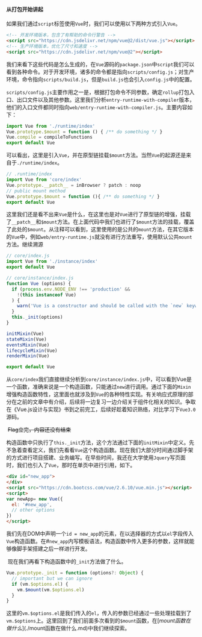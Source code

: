 #### 从打包开始讲起

​		如果我们通过`script`标签使用`Vue`时，我们可以使用以下两种方式引入`Vue`。

```html
<!-- 开发环境版本，包含了有帮助的命令行警告 -->
<script src="https://cdn.jsdelivr.net/npm/vue@2/dist/vue.js"></script>
<!-- 生产环境版本，优化了尺寸和速度 -->
<script src="https://cdn.jsdelivr.net/npm/vue@2"></script>
```

​		我们来看下这些代码是怎么生成的，在`Vue`源码的`package.json`中`script`我们可以看到各种命令。对于开发环境，诸多的命令都是指向`scripts/config.js`；对生产环境，命令指向`scripts/build.js`，但是`build.js`也会引入`config.js`中的配置。

​		`scripts/config.js`主要作用之一是，根据打包命令不同参数，确定`rollup`打包入口、出口文件以及其他参数。这里我们分析`entry-runtime-with-compiler`版本，他们的入口文件都同时指向`web/entry-runtime-with-compiler.js`。主要内容如下：

```javascript
import Vue from './runtime/index'
Vue.prototype.$mount = function () { /** do something */ }
Vue.compile = compileToFunctions
export default Vue
```

​		可以看出，这里是引入`Vue`，并在原型链挂载`$mount`方法。当然`Vue`的起源还是来自于`./runtime/index`。

```javascript
// .runtime/index
import Vue from 'core/index'
Vue.prototype.__patch__ = inBrowser ? patch : noop
// public mount method
Vue.prototype.$mount = function (){ /** do something */ }
export default Vue
```

​		这里我们还是看不出来`Vue`是什么，在这里也是对`Vue`进行了原型链的增强，挂载了`__patch__`和`$mount`方法。在上面代码中我们也进行了`$mount`方法的挂载，覆盖了此处的`$mount`。从注释可以看到，这里使用的是公共的`mount`方法，在其它版本的`Vue`中，例如`web/entry-runtime.js`就没有进行方法重写，使用默认公共`mount`方法。继续溯源

```javascript
// core/index.js
import Vue from './instance/index'
export default Vue	

// core/instance/index.js
function Vue (options) {
  if (process.env.NODE_ENV !== 'production' &&
    !(this instanceof Vue)
  ) {
    warn('Vue is a constructor and should be called with the `new` keyword')
  }
  this._init(options)
}

initMixin(Vue)
stateMixin(Vue)
eventsMixin(Vue)
lifecycleMixin(Vue)
renderMixin(Vue)

export default Vue
```

​		从`core/index`我们直接继续分析到`core/instance/index.js`中，可以看到Vue是一个函数，准确来说是一个构造函数，只能通过`new`进行调用。通过下面的`Mixin`增强构造函数特性，这里面也就涉及到`Vue`的各种特性实现。有关响应式原理的部分在之前的文章中有介绍，后续将一边复习一边介绍关于组件化相关的知识。争取在《Vue.js设计与实现》书到之前完工，后续好趁着知识熟络，对比学习下`Vue3.0`源码。

​		~~Flag立完，内容还没有结束~~	

​		构造函数中只执行了`this._init`方法，这个方法通过下面的`initMixin`中定义。先不急着查看定义，我们先看看`Vue`这个构造函数。现在我们大部分时间通过脚手架的方式进行项目搭建、业务编写。在早些时间，我还在大学使用`Jquery`写页面时，我们也引入了`Vue`，那时在单页中进行引用，如下。

```html
<div id="new_app">
</div>
<script src="https://cdn.bootcss.com/vue/2.6.10/vue.min.js"></script>
<script>
var newApp= new Vue({
  el: '#new_app',
  // other options
})
</script>
```

​		我们先在DOM中声明一个`id = new_app`的元素，在以选择器的方式以`el`字段传入`Vue`构造函数。在#`new_app`内写模板语法，构造函数中传入更多的参数，这样就能够像脚手架搭建之后一样进行开发。

​		现在我们再看下构造函数中的`_init`方法做了什么。

```javascript
Vue.prototype._init = function (options?: Object) {
  // important but we can ignore
  if (vm.$options.el) {
    vm.$mount(vm.$options.el)
  }
}
```

​		这里的`vm.$options.el`是我们传入的`el`，传入的参数已经通过一些处理挂载到了`vm.$options`上。这里回到了我们前面多次看到的`$mount`函数，在[$mount函数在做什么](./$mount函数在做什么.md)中我们继续探索。